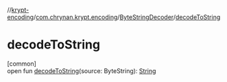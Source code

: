 //[krypt-encoding](../../../index.md)/[com.chrynan.krypt.encoding](../index.md)/[ByteStringDecoder](index.md)/[decodeToString](decode-to-string.md)

# decodeToString

[common]\
open fun [decodeToString](decode-to-string.md)(source: ByteString): [String](https://kotlinlang.org/api/latest/jvm/stdlib/kotlin/-string/index.html)
